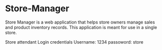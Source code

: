 # Store-Manager
Store Manager is a web application that helps store owners manage sales and product inventory records. This application is meant for use in a single store.

Store attendant Login credentials
Username: 1234
passoword: store
